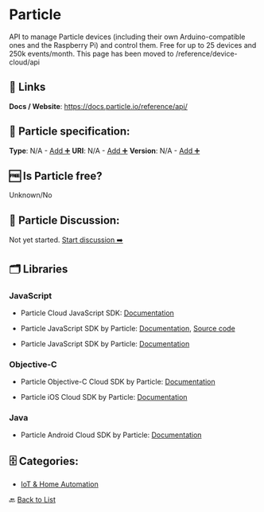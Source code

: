 # Particle
API to manage Particle devices (including their own Arduino-compatible ones and the Raspberry Pi) and control them. Free for up to 25 devices and 250k events/month. This page has been moved to /reference/device-cloud/api

##  🔗 Links
**Docs / Website**: https://docs.particle.io/reference/api/

## 🧬 Particle specification:
**Type**: N/A - [Add ➕](https://github.com/apis-list/apis-list/edit/main/apis-list.yaml)
**URI**: N/A - [Add ➕](https://github.com/apis-list/apis-list/edit/main/apis-list.yaml)
**Version**: N/A - [Add ➕](https://github.com/apis-list/apis-list/edit/main/apis-list.yaml)

## 🆓 Is Particle free?
 Unknown/No 

## 💬 Particle Discussion:
Not yet started. [Start discussion ➡️](https://github.com/apis-list/apis-list/discussions/new)

## 🗂️ Libraries
### JavaScript
- Particle Cloud JavaScript SDK: [Documentation](https://docs.particle.io/reference/SDKs/javascript/)

- Particle JavaScript SDK by Particle: [Documentation](https://www.npmjs.com/package/@particle/api), [Source code](https://github.com/spark/particle-api-js)

-  Particle JavaScript SDK by Particle: [Documentation](http://docs.particle.io/photon/javascript/)

### Objective-C
- Particle Objective-C Cloud SDK by Particle: [Documentation](https://docs.particle.io/reference/ios/)

- Particle iOS Cloud SDK by Particle: [Documentation](http://docs.particle.io/photon/ios/)

### Java
-  Particle Android Cloud SDK by Particle: [Documentation](http://docs.particle.io/photon/android/)


## 🗄️ Categories:
- [IoT & Home Automation](https://github.com/apis-list/apis-list#iot--home-automation-)

🔙  [Back to List](https://github.com/apis-list/apis-list)
